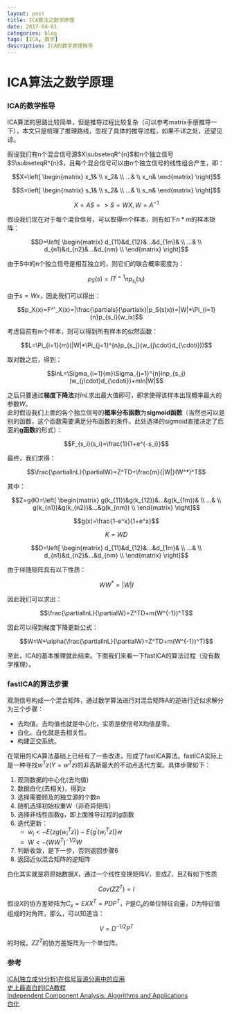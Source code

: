 ```yaml
--- 
layout: post 
title: ICA算法之数学原理
date: 2017-04-01 
categories: blog 
tags: [ICA, 数学] 
description: ICA的数学原理推导
--- 
```


# ICA算法之数学原理

### ICA的数学推导

ICA算法的思路比较简单，但是推导过程比较复杂（可以参考matrix手册推导一下），本文只是梳理了推理路线，忽视了具体的推导过程，如果不详之处，还望见谅。

假设我们有n个混合信号源$X\subseteqR^{n}$和n个独立信号$S\subseteqR^{n}$，且每个混合信号可以由n个独立信号的线性组合产生，即：

$$X=\left[
\begin{matrix}
x_1& \\
x_2& \\
...& \\
x_n&
\end{matrix}
\right]$$


$$S=\left[
\begin{matrix}
s_1& \\
s_2& \\
...& \\
s_n&
\end{matrix}
\right]$$

$$X=AS => S=WX,W=A^{-1}$$

假设我们现在对于每个混合信号，可以取得m个样本，则有如下$n*m$的样本矩阵：

$$D=\left[
\begin{matrix}
d_{11}&d_{12}&...&d_{1m}& \\
...& \\
d_{n1}&d_{n2}&...&d_{nm} \\
\end{matrix}
\right]$$

由于S中的n个独立信号是相互独立的，则它们的联合概率密度为：

$$p_S(s)=\Pi^{i=1}{n}p_{s_i}(s_i)$$

由于$s=Wx$，因此我们可以得出：

$$p_X(x)=F^'_X(x)=|\frac{\partials}{\partialx}|p_S(s(x))=|W|*\Pi_{i=1}{n}p_{s_i}(w_ix)$$

考虑目前有m个样本，则可以得到所有样本的似然函数：

$$L=\Pi_{i=1}{m}(|W|*\Pi_{j=1}^{n}p_{s_j}(w_{j\cdot}d_{\cdoti}))$$

取对数之后，得到：

$$lnL=\Sigma_{i=1}{m}\Sigma_{j=1}^{n}lnp_{s_j}(w_{j\cdot}d_{\cdoti})+mln|W|$$

之后只要通过**梯度下降法**对$lnL$求出最大值即可，即求使得该样本出现概率最大的参数$W$。  
此时假设我们上面的各个独立信号的**概率分布函数**为**sigmoid函数**（当然也可以是别的函数，这个函数需要满足分布函数的条件。此处选择的sigmoid直接决定了后面的**g函数**的形式）：

$$F_{s_i}(s_i)=\frac{1}{1+e^{-s_i}}$$

最终，我们求得：

$$\frac{\partiallnL}{\partialW}=Z^TD+\frac{m}{|W|}(W^*)^T$$

其中：

$$Z=g(K)=\left[
\begin{matrix}
g(k_{11})&g(k_{12})&...&g(k_{1m})& \\
...& \\
g(k_{n1})&g(k_{n2})&...&g(k_{nm}) \\
\end{matrix}
\right]$$

$$g(x)=\frac{1-e^x}{1+e^x}$$

$$K=WD$$

$$D=\left[
\begin{matrix}
d_{11}&d_{12}&...&d_{1m}& \\
...& \\
d_{n1}&d_{n2}&...&d_{nm} \\
\end{matrix}
\right]$$

由于伴随矩阵具有以下性质：

$$WW^*=|W|I$$

因此我们可以求出：

$$\frac{\partiallnL}{\partialW}=Z^TD+m(W^{-1})^T$$

因此可以得到梯度下降更新公式：

$$W=W+\alpha(\frac{\partiallnL}{\partialW}=Z^TD+m(W^{-1})^T)$$

至此，ICA的基本推理就此结束。下面我们来看一下fastICA的算法过程（没有数学推理）。

### fastICA的算法步骤

观测信号构成一个混合矩阵，通过数学算法进行对混合矩阵A的逆进行近似求解分为三个步骤：

* 去均值。去均值也就是中心化，实质是使信号X均值是零。
* 白化。白化就是去相关性。
* 构建正交系统。

在常用的ICA算法基础上已经有了一些改进，形成了fastICA算法。fastICA实际上是一种寻找$w^Tz(Y=w^Tz)$的非高斯最大的不动点迭代方案。具体步骤如下：

1. 观测数据的中心化(去均值)
2. 数据白化(去相关)，得到z
3. 选择需要顾及的独立源的个数n
4. 随机选择初始权重W（非奇异矩阵）
5. 选择非线性函数g，即上面推导过程的g函数
6. 迭代更新：
	* $w_i <- E\{zg(w_i^Tz)\}-E\{g^'(w_i^Tz)\}w$
	* $W <- (WW^T)^{-1/2}W$ 
7. 判断收敛，是下一步，否则返回步骤6
8. 返回近似混合矩阵的逆矩阵


白化其实就是将原始数据$X$，通过一个线性变换矩阵$V$，变成$Z$，且Z有如下性质

$$Cov(ZZ^T)=I$$

假设$X$的协方差矩阵为$C_x=E{XX^T}=PDP^T$，$P$是$C_x$的单位特征向量，$D$为特征值组成的对角阵，那么，可以知道当：

$$V=D^{-1/2}P^T$$

的时候，$ZZ^T$的协方差矩阵为一个单位阵。


### 参考

[ICA(独立成分分析)在信号盲源分离中的应用](http://blog.csdn.net/cai2016/article/details/52983473)  
[史上最直白的ICA教程](http://blog.csdn.net/lizhe_dashuju/article/details/50263339)  
[Independent Component Analysis:
Algorithms and Applications](http://mlsp.cs.cmu.edu/courses/fall2013/lectures/ICA_Hyvarinen.pdf)  
[白化](http://deeplearning.stanford.edu/wiki/index.php/%E7%99%BD%E5%8C%96)
